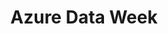 ---
state: Virtual
region: Virtual
title: Azure Data Week
event_url: https://azuredataweek.com/
start_date: 2019-10-07
start_date: 2019-10-10
cost: $49
topics: [ dataai, azure, cloud ]
---